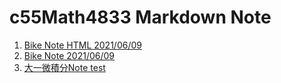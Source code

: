 # c55Math4833 Markdown Note

1. [Bike Note HTML 2021/06/09](Note/Bike_Note.html)
2. [Bike Note 2021/06/09](Note/Bike_Note_test.md)
3. [大一微積分Note test](Note/Calc.md)
